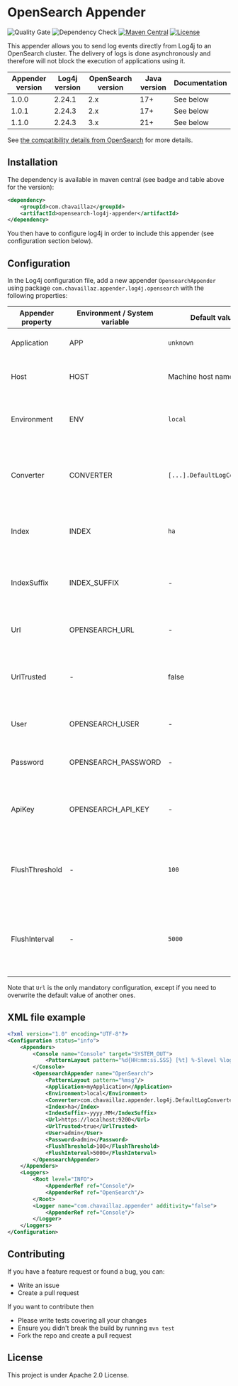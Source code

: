 # OpenSearch Appender

![Quality Gate](https://github.com/chavaillaz/opensearch-log4j-appender/actions/workflows/sonarcloud.yml/badge.svg)
![Dependency Check](https://github.com/chavaillaz/opensearch-log4j-appender/actions/workflows/snyk.yml/badge.svg)
[![Maven Central](https://maven-badges.herokuapp.com/maven-central/com.chavaillaz/opensearch-log4j-appender/badge.svg)](https://maven-badges.herokuapp.com/maven-central/com.chavaillaz/opensearch-log4j-appender)
[![License](https://img.shields.io/badge/License-Apache%202.0-blue.svg)](https://opensource.org/licenses/Apache-2.0)

This appender allows you to send log events directly from Log4j to an OpenSearch cluster. The delivery of logs is
done asynchronously and therefore will not block the execution of applications using it.

| Appender version | Log4j version | OpenSearch version | Java version | Documentation |
|------------------|---------------|--------------------|--------------|---------------|
| 1.0.0            | 2.24.1        | 2.x                | 17+          | See below     |
| 1.0.1            | 2.24.3        | 2.x                | 17+          | See below     |
| 1.1.0            | 2.24.3        | 3.x                | 21+          | See below     |

See [the compatibility details from OpenSearch](https://github.com/opensearch-project/opensearch-java/blob/main/COMPATIBILITY.md)
for more details.

## Installation

The dependency is available in maven central (see badge and table above for the version):

```xml
<dependency>
    <groupId>com.chavaillaz</groupId>
    <artifactId>opensearch-log4j-appender</artifactId>
</dependency>
```

You then have to configure log4j in order to include this appender (see configuration section below).

## Configuration

In the Log4j configuration file, add a new appender `OpensearchAppender` using package
`com.chavaillaz.appender.log4j.opensearch` with the following properties:

| Appender property | Environment / System variable | Default value               | Description                                                                                                                             |
|-------------------|-------------------------------|-----------------------------|-----------------------------------------------------------------------------------------------------------------------------------------|
| Application       | APP                           | `unknown`                   | The name of the application generating the logs.                                                                                        |
| Host              | HOST                          | Machine host name           | The name of the host on which the application is running.                                                                               |
| Environment       | ENV                           | `local`                     | The name of the environment in which the application is running.                                                                        |
| Converter         | CONVERTER                     | `[...].DefaultLogConverter` | The path of the class used to convert logging events into key/value documents to be stored.                                             |
| Index             | INDEX                         | `ha`                        | The name of the OpenSearch index to which the documents are sent.                                                                       |
| IndexSuffix       | INDEX_SUFFIX                  | -                           | The suffix added to the index name (using current date) in a format pattern suitable for `DateTimeFormatter`.                           |
| Url               | OPENSEARCH_URL                | -                           | The address of OpenSearch in the format `scheme://host:port`.                                                                           |
| UrlTrusted        | -                             | false                       | The flag to disable SSL verification in case you use HTTPS for REST with a self signed certificate.                                     |
| User              | OPENSEARCH_USER               | -                           | The username to use as credentials to access OpenSearch.                                                                                |
| Password          | OPENSEARCH_PASSWORD           | -                           | The password to use as credentials to access OpenSearch.                                                                                |
| ApiKey            | OPENSEARCH_API_KEY            | -                           | The API key (already encoded) to use as credentials to access OpenSearch.                                                               |
| FlushThreshold    | -                             | `100`                       | The threshold number of messages triggering the transmission of documents to the server.                                                |
| FlushInterval     | -                             | `5000`                      | The time (ms) between two automatic flushes, which are triggering the transmission of logs, even if not reaching the defined threshold. |

Note that `Url` is the only mandatory configuration, except if you need to overwrite the default value of another ones.

## XML file example

```xml
<?xml version="1.0" encoding="UTF-8"?>
<Configuration status="info">
    <Appenders>
        <Console name="Console" target="SYSTEM_OUT">
            <PatternLayout pattern="%d{HH:mm:ss.SSS} [%t] %-5level %logger{36} - %msg%n"/>
        </Console>
        <OpensearchAppender name="OpenSearch">
            <PatternLayout pattern="%msg"/>
            <Application>myApplication</Application>
            <Environment>local</Environment>
            <Converter>com.chavaillaz.appender.log4j.DefaultLogConverter</Converter>
            <Index>ha</Index>
            <IndexSuffix>-yyyy.MM</IndexSuffix>
            <Url>https://localhost:9200</Url>
            <UrlTrusted>true</UrlTrusted>
            <User>admin</User>
            <Password>admin</Password>
            <FlushThreshold>100</FlushThreshold>
            <FlushInterval>5000</FlushInterval>
        </OpensearchAppender>
    </Appenders>
    <Loggers>
        <Root level="INFO">
            <AppenderRef ref="Console"/>
            <AppenderRef ref="OpenSearch"/>
        </Root>
        <Logger name="com.chavaillaz.appender" additivity="false">
            <AppenderRef ref="Console"/>
        </Logger>
    </Loggers>
</Configuration>
```

## Contributing

If you have a feature request or found a bug, you can:

- Write an issue
- Create a pull request

If you want to contribute then

- Please write tests covering all your changes
- Ensure you didn't break the build by running `mvn test`
- Fork the repo and create a pull request

## License

This project is under Apache 2.0 License.